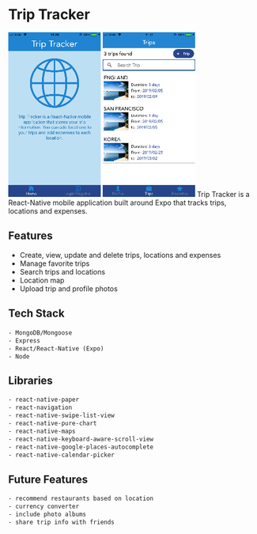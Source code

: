 # Trip Tracker
![Alt text](/triptracker_screenshots/triptracker_screen1.png?raw=true "Screen_1")
![Alt text](/triptracker_screenshots/triptracker_screen2.png?raw=true "Screen_2")
Trip Tracker is a React-Native mobile application built around Expo that tracks trips, locations and expenses.

## Features
- Create, view, update and delete trips, locations and expenses
- Manage favorite trips
- Search trips and locations
- Location map
- Upload trip and profile photos

## Tech Stack
```
- MongoDB/Mongoose  
- Express  
- React/React-Native (Expo)
- Node  
```

## Libraries
```
- react-native-paper  
- react-navigation  
- react-native-swipe-list-view  
- react-native-pure-chart  
- react-native-maps  
- react-native-keyboard-aware-scroll-view  
- react-native-google-places-autocomplete  
- react-native-calendar-picker  
```

## Future Features
```
- recommend restaurants based on location  
- currency converter  
- include photo albums  
- share trip info with friends  
```
